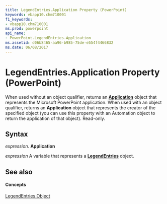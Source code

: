```yaml
---
title: LegendEntries.Application Property (PowerPoint)
keywords: vbapp10.chm710001
f1_keywords:
- vbapp10.chm710001
ms.prod: powerpoint
api_name:
- PowerPoint.LegendEntries.Application
ms.assetid: d06b8465-aa96-b985-75de-e554f4466832
ms.date: 06/08/2017
---
```



# LegendEntries.Application Property (PowerPoint)

When used without an object qualifier, returns an **[Application](application-object-powerpoint.md)** object that represents the Microsoft PowerPoint application. When used with an object qualifier, returns an **Application** object that represents the creator of the specified object (you can use this property with an Automation object to return the application of that object). Read-only.


## Syntax

 _expression_. **Application**

 _expression_ A variable that represents a **[LegendEntries](legendentries-object-powerpoint.md)** object.


## See also


#### Concepts


[LegendEntries Object](legendentries-object-powerpoint.md)

